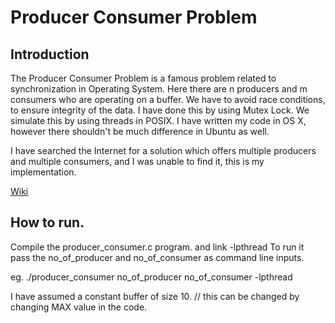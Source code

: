 # Producer Consumer Problem


## Introduction
The Producer Consumer Problem is a famous problem related to synchronization in Operating System. Here there are n producers and m consumers who are operating on a buffer. We have to avoid race conditions, to ensure integrity of the data. I have done this by using Mutex Lock. We simulate this by using threads in POSIX. I have written my code in OS X, however there shouldn't be much difference in Ubuntu as well.

I have searched the Internet for a solution which offers multiple producers and multiple consumers, and I was unable to find it, this is my implementation.

[Wiki](https://en.wikipedia.org/wiki/Producer–consumer_problem)

## How to run.

Compile the producer_consumer.c program. and link -lpthread
To run it pass the no_of_producer and no_of_consumer as command line inputs.

eg. ./producer_consumer no_of_producer no_of_consumer	-lpthread

I have assumed a constant buffer of size 10. // this can be changed by changing MAX value in the code.